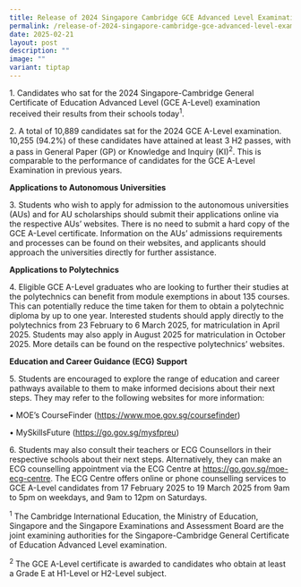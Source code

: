 ```yaml
---
title: Release of 2024 Singapore Cambridge GCE Advanced Level Examination Results
permalink: /release-of-2024-singapore-cambridge-gce-advanced-level-examination-results/
date: 2025-02-21
layout: post
description: ""
image: ""
variant: tiptap
---
```

<p>1. Candidates who sat for the 2024 Singapore-Cambridge General Certificate
of Education Advanced Level (GCE A-Level) examination received their results
from their schools today<sup>1</sup>.</p>
<p>2. A total of 10,889 candidates sat for the 2024 GCE A-Level examination.
10,255 (94.2%) of these candidates have attained at least 3 H2 passes,
with a pass in General Paper (GP) or Knowledge and Inquiry (KI)<sup>2</sup>.
This is comparable to the performance of candidates for the GCE A-Level
Examination in previous years.</p>
<p><strong>Applications to Autonomous Universities</strong>
</p>
<p>3. Students who wish to apply for admission to the autonomous universities
(AUs) and for AU scholarships should submit their applications online via
the respective AUs’ websites. There is no need to submit a hard copy of
the GCE A-Level certificate. Information on the AUs’ admissions requirements
and processes can be found on their websites, and applicants should approach
the universities directly for further assistance.</p>
<p><strong>Applications to Polytechnics</strong>
</p>
<p>4. Eligible GCE A-Level graduates who are looking to further their studies
at the polytechnics can benefit from module exemptions in about 135 courses.
This can potentially reduce the time taken for them to obtain a polytechnic
diploma by up to one year. Interested students should apply directly to
the polytechnics from 23 February to 6 March 2025, for matriculation in
April 2025. Students may also apply in August 2025 for matriculation in
October 2025. More details can be found on the respective polytechnics’
websites.</p>
<p><strong>Education and Career Guidance (ECG) Support</strong>
</p>
<p>5. Students are encouraged to explore the range of education and career
pathways available to them to make informed decisions about their next
steps. They may refer to the following websites for more information:</p>
<p>• MOE’s CourseFinder (<a href="https://www.moe.gov.sg/coursefinder" rel="noopener noreferrer nofollow" target="_blank">https://www.moe.gov.sg/coursefinder</a>)</p>
<p>• MySkillsFuture (<a href="https://go.gov.sg/mysfpreu" rel="noopener noreferrer nofollow" target="_blank">https://go.gov.sg/mysfpreu</a>)</p>
<p>6. Students may also consult their teachers or ECG Counsellors in their
respective schools about their next steps. Alternatively, they can make
an ECG counselling appointment via the ECG Centre at <a href="https://go.gov.sg/moe-ecg-centre" rel="noopener noreferrer nofollow" target="_blank">https://go.gov.sg/moe-ecg-centre</a>.
The ECG Centre offers online or phone counselling services to GCE A-Level
candidates from 17 February 2025 to 19 March 2025 from 9am to 5pm on weekdays,
and 9am to 12pm on Saturdays.</p>
<p></p>
<p><sup>1</sup> The Cambridge International Education, the Ministry of Education,
Singapore and the Singapore Examinations and Assessment Board are the joint
examining authorities for the Singapore-Cambridge General Certificate of
Education Advanced Level examination.</p>
<p><sup>2</sup> The GCE A-Level certificate is awarded to candidates who obtain
at least a Grade E at H1-Level or H2-Level subject.</p>